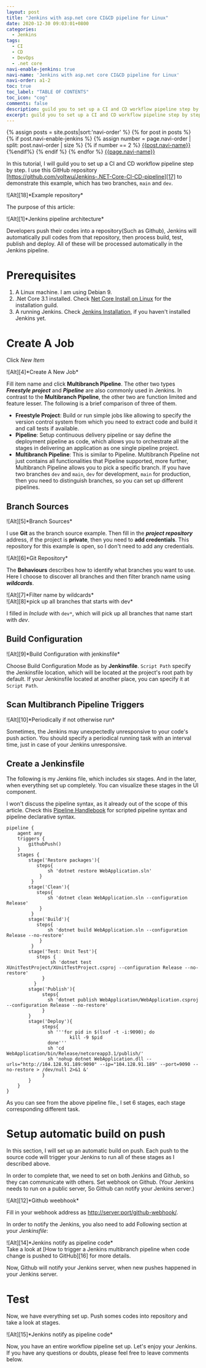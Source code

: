 ```yaml
---
layout: post
title: "Jenkins with asp.net core CI&CD pipeline for Linux"
date: 2020-12-30 09:03:01+0800
categories:
  - Jenkins
tags:
  - CI
  - CD
  - DevOps
  - .net core
navi-enable-jenkins: true
navi-name: 'Jenkins with asp.net core CI&CD pipeline for Linux'
navi-order: a1-2
toc: true
toc_label: "TABLE OF CONTENTS"
toc_icon: "cog"
comments: false
description: guild you to set up a CI and CD workflow pipeline step by step
excerpt: guild you to set up a CI and CD workflow pipeline step by step
---
```

<!--navigation bar-->
<div class='navi-link-container'>
  {% assign posts = site.posts|sort:'navi-order' %}
  {% for post in posts %}
    {% if post.navi-enable-jenkins %}
        {% assign number = page.navi-order | split: post.navi-order | size %}
        {% if number == 2 %}
            <a href="{{ site.baseurl }}{{ post.url }}" class='navi-link'>{{post.navi-name}}</a>
        {%endif%}
    {% endif %}
  {% endfor %}
<a class='navi-link' href="">{{page.navi-name}}</a>
</div>
<!--navigation bar-->

In this tutorial, I will guild you to set up a CI and CD workflow pipeline step by step. I use this GitHub repository [https://github.com/voltwu/Jenkins-.NET-Core-CI-CD-pipeline][17] to demonstrate this example, which has two branches, `main` and `dev`.

<div class="imgcenter" markdown="1">
![Alt][18]*Example repository*
</div>

The purpose of this article:
<div class="imgcenter" markdown="1">
![Alt][1]*Jenkins pipeline architecture*
</div>

Developers push their codes into a repository(Such as Github), Jenkins will automatically pull codes from that repository, then process build, test, publish and deploy. All of these will be processed automatically in the Jenkins pipeline.

# Prerequisites
1. A Linux machine. I am using Debian 9.
2. .Net Core 3.1 installed. Check [Net Core Install on Linux][3] for the installation guild.
3. A running Jenkins. Check [Jenkins Installation][2], if you haven't installed Jenkins yet. 

# Create A Job
Click *New Item*
<div class="imgcenter" markdown="1">
![Alt][4]*Create A New Job*
</div>

Fill item name and click **Multibranch Pipeline**. The other two types ***Freestyle project*** and ***Pipeline*** are also commonly used in Jenkins. In contrast to the **Multibranch Pipeline**, the other two are function limited and feature lesser. The following is a brief comparison of three of them.

* **Freestyle Project**: Build or run simple jobs like allowing to specify the version control system from which you need to extract code and build it and call tests if available.
* **Pipeline**: Setup continuous delivery pipeline or say define the deployment pipeline as code, which allows you to orchestrate all the stages in delivering an application as one single pipeline project.
* **Multibranch Pipeline**: This is similar to Pipeline. Multibranch Pipeline not just contains all functionalities that Pipeline supported, more further, Multibranch Pipeline allows you to pick a specific branch. If you have two branches `dev` and `main`, `dev` for development, `main` for production, then you need to distinguish branches, so you can set up different pipelines.

## Branch Sources

<div class="imgcenter" markdown="1">
![Alt][5]*Branch Sources*
</div>

I use **Git** as the branch source example. Then fill in the ***project repository*** address, if the project is **private**, then you need to **add credentials**. This repository for this example is open, so I don't need to add any credentials.
<div class="imgcenter" markdown="1">
![Alt][6]*Git Repository*
</div>

The **Behaviours** describes how to identify what branches you want to use. Here I choose to discover all branches and then filter branch name using ***wildcards***.
<div class="imgcenter" markdown="1">
![Alt][7]*Filter name by wildcards*
</div>

<div class="imgcenter" markdown="1">
![Alt][8]*pick up all branches that starts with dev*
</div>

I filled in *Include* with `dev*`, which will pick up all branches that name start with *dev*.

## Build Configuration

<div class="imgcenter" markdown="1">
![Alt][9]*Build Configuration with jenkinsfile*
</div>

Choose Build Configuration Mode as by **Jenkinsfile**. 	`Script Path` specify the Jenkinsfile location, which will be located at the project's root path by default. If your Jenkinsfile located at another place, you can specify it at `Script Path`.

## Scan Multibranch Pipeline Triggers

<div class="imgcenter" markdown="1">
![Alt][10]*Periodically if not otherwise run*
</div>

Sometimes, the Jenkins may unexpectedly unresponsive to your code's push action. You should specify a periodical running task with an interval time, just in case of your Jenkins unresponsive.

## Create a Jenkinsfile

The following is my Jenkins file, which includes six stages. And in the later, when everything set up completely. You can visualize these stages in the UI component.

I won't discuss the pipeline syntax, as it already out of the scope of this article. Check this [Pipeline Handlebook][11] for scripted pipeline syntax and pipeline declarative syntax.
```
pipeline {
    agent any
    triggers {
        githubPush()
    }
    stages {
        stage('Restore packages'){
           steps{
               sh 'dotnet restore WebApplication.sln'
            }
         }
        stage('Clean'){
           steps{
               sh 'dotnet clean WebApplication.sln --configuration Release'
            }
         }
        stage('Build'){
           steps{
               sh 'dotnet build WebApplication.sln --configuration Release --no-restore'
            }
         }
        stage('Test: Unit Test'){
           steps {
                sh 'dotnet test XUnitTestProject/XUnitTestProject.csproj --configuration Release --no-restore'
             }
          }
        stage('Publish'){
             steps{
               sh 'dotnet publish WebApplication/WebApplication.csproj --configuration Release --no-restore'
             }
        }
        stage('Deploy'){
             steps{
               sh '''for pid in $(lsof -t -i:9090); do
                       kill -9 $pid
               done'''
               sh 'cd WebApplication/bin/Release/netcoreapp3.1/publish/'
               sh 'nohup dotnet WebApplication.dll --urls="http://104.128.91.189:9090" --ip="104.128.91.189" --port=9090 --no-restore > /dev/null 2>&1 &'
             }
        }
    }
}
```
As you can see from the above pipeline file., I set 6 stages, each stage corresponding different task.

# Setup automatic build on push 

In this section, I will set up an automatic build on push. Each push to the source code will trigger your Jenkins to run all of these stages as I described above. 

In order to complete that, we need to set on both Jenkins and Github, so they can communicate with others. Set webhook on Github. (Your Jenkins needs to run on a public server, So Github can notify your Jenkins server.)
<div class="imgcenter" markdown="1">
![Alt][12]*Github weebhook*
</div>

Fill in your webhook address as [http://server:port/github-webhook/][13].

In order to notify the Jenkins, you also need to add Following section at your *Jenkinsfile*:
<div class="imgcenter" markdown="1">
![Alt][14]*Jenkins notify as pipeline code*
</div>
Take a look at [How to trigger a Jenkins multibranch pipeline when code change is pushed to GitHub][16] for more details.


Now, Github will notify your Jenkins server, when new pushes happened in your Jenkins server.

# Test
Now, we have everything set up. 
Push somes codes into repository and take a look at stages.
<div class="imgcenter" markdown="1">
![Alt][15]*Jenkins notify as pipeline code*
</div>

Now, you have an entire workflow pipeline set up. Let's enjoy your Jenkins. If you have any questions or doubts, please feel free to leave comments below.

[1]: /blog/public/img/2020-12-30-Jenkins-with-asp-net-core-CI-CD-pipeline-for-linux-a.png
[2]: /jenkins/2020/12/27/jenkins-installation/
[3]: https://docs.microsoft.com/en-us/dotnet/core/install/linux
[4]: /blog/public/img/2020-12-30-Jenkins-with-asp-net-core-CI-CD-pipeline-for-linux-b.png
[5]: /blog/public/img/2020-12-30-Jenkins-with-asp-net-core-CI-CD-pipeline-for-linux-c.png
[6]: /blog/public/img/2020-12-30-Jenkins-with-asp-net-core-CI-CD-pipeline-for-linux-d.png
[7]: /blog/public/img/2020-12-30-Jenkins-with-asp-net-core-CI-CD-pipeline-for-linux-e.png
[8]: /blog/public/img/2020-12-30-Jenkins-with-asp-net-core-CI-CD-pipeline-for-linux-f.png
[9]: /blog/public/img/2020-12-30-Jenkins-with-asp-net-core-CI-CD-pipeline-for-linux-g.png
[10]: /blog/public/img/2020-12-30-Jenkins-with-asp-net-core-CI-CD-pipeline-for-linux-h.png
[11]: https://www.jenkins.io/doc/book/pipeline/
[12]: /blog/public/img/2020-12-30-Jenkins-with-asp-net-core-CI-CD-pipeline-for-linux-i.png
[13]: http://server:port/github-webhook/
[14]: /blog/public/img/2020-12-30-Jenkins-with-asp-net-core-CI-CD-pipeline-for-linux-j.png
[15]: /blog/public/img/2020-12-30-Jenkins-with-asp-net-core-CI-CD-pipeline-for-linux-k.png
[16]: https://stackoverflow.com/questions/42062481/how-to-trigger-a-jenkins-multibranch-pipeline-when-code-change-is-pushed-to-gith?noredirect=1&lq=1
[17]: https://github.com/voltwu/Jenkins-.NET-Core-CI-CD-pipeline/tree/dev
[18]: /blog/public/img/2020-12-30-Jenkins-with-asp-net-core-CI-CD-pipeline-for-linux-l.png

